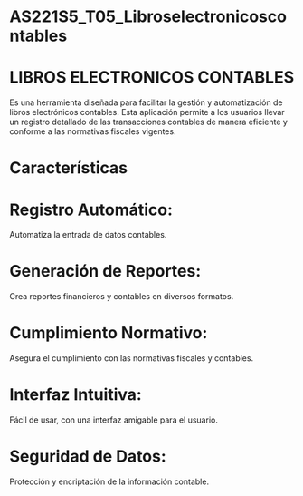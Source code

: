 # AS221S5_T05_Libroselectronicoscontables
# LIBROS ELECTRONICOS CONTABLES 
Es una herramienta diseñada para facilitar la gestión y automatización de libros electrónicos contables. Esta aplicación permite a los usuarios llevar un registro detallado de las transacciones contables de manera eficiente y conforme a las normativas fiscales vigentes.

# Características
# Registro Automático:
Automatiza la entrada de datos contables.
# Generación de Reportes: 
Crea reportes financieros y contables en diversos formatos.
# Cumplimiento Normativo:
Asegura el cumplimiento con las normativas fiscales y contables.
# Interfaz Intuitiva: 
Fácil de usar, con una interfaz amigable para el usuario.
# Seguridad de Datos: 
Protección y encriptación de la información contable.
